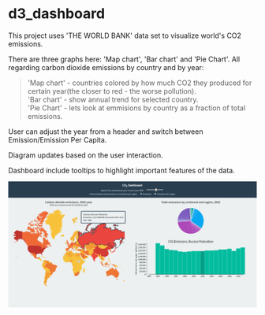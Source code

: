 # d3_dashboard
This project uses 'THE WORLD BANK' data set to visualize world's CO2 emissions.

There are three graphs here: 'Map chart', 'Bar chart' and 'Pie Chart'.
All regarding carbon dioxide emissions by country and by year:

>'Map chart' - countries colored by how much CO2 they produced for certain year(the closer to red - the worse pollution).  
'Bar chart' - show annual trend for selected country.  
'Pie Chart' - lets look at emmisions by country as a fraction of total emissions.

User can adjust the year from a header and switch between Emission/Emission Per Capita.

Diagram updates based on the user interaction.

Dashboard include tooltips to highlight important features of the data.

![](Images/D3_Dashboard.png)
